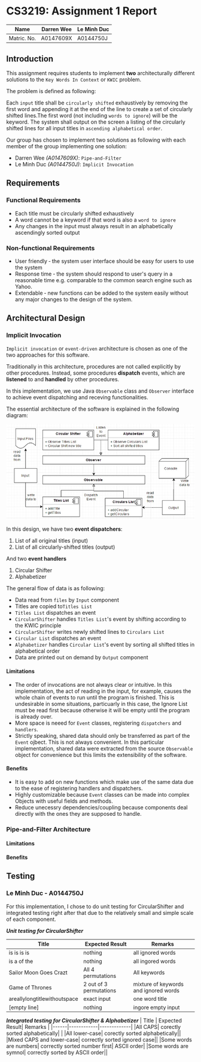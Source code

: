 # CS3219: Assignment 1 Report
| Name | Darren Wee | Le Minh Duc |
|------|------------|-------------|
|Matric. No. | A0147609X | A0144750J |

<!-- 
1. Introduction
up to 1 paragraph about the assignment. Specify who has done which implementation
2. Requirements
Specify functional and non‐functional requirements against which you design and implement.
Refer to lecture material of first two lectures to get information on requirement specification.  
3. Architectural Design
Include a short description of the designs you have selected (or modified) to implement.
Illustrate it using one or more diagrams e.g component diagram, class diagram. Use any
diagramming notation you are familiar with.  Label your diagrams appropriately.  
4. Limitation & Benefits of Selected Designs
State limitation and benefits of the design you implemented.
5. Any other information
e.g. testing method you followed or test cases you designed or any other information  
-->

## Introduction
This assignment requires students to implement **two** architecturally different solutions to the `Key Words In Context` or `KWIC` problem.

The problem is defined as following: 

Each `input` title shall be `circularly shifted` exhaustively by removing the first word and appending it at the end of the line to create a set of circularly shifted lines.The first word (not including `words to ignore`) will be the keyword. The system shall output on the screen a listing of the circularly shifted lines for all input titles in `ascending alphabetical order`.

Our group has chosen to implement two solutions as following with each member of the group implementing one solution:
- Darren Wee *(A0147609X)*: `Pipe-and-Filter`
- Le Minh Duc *(A0144750J)*: `Implicit Invocation`

## Requirements
### Functional Requirements
- Each title must be circularly shifted exhaustively 
- A word cannot be a keyword if that word is also a `word to ignore`
- Any changes in the input must always result in an alphabetically ascendingly sorted output

### Non-functional Requirements
- User friendly ‐  the system user interface should be easy for users to use the system
- Response time ‐  the system should respond to user's query in a reasonable time e.g. comparable to the common search engine such as Yahoo.
- Extendable  ‐  new functions can be added to the system easily without any major changes to the design of the system.

## Architectural Design
### Implicit Invocation
`Implicit invocation` or `event-driven` architecture is chosen as one of the two approaches for this software.

Traditionally in this architecture, procedures are not called explicitly by other procedures. Instead, some procedures **dispatch** events, which are **listened** to and **handled** by other procedures.

In this implementation, we use Java `Observable` class and `Observer` interface to achieve event dispatching and receving functionalities.

The essential architecture of the software is explained in the following diagram:

<img src="documents/ImplicitInvocationArchitecture.jpg"><br>

In this design, we have two **event dispatchers**:
1. List of all original titles (input)
2. List of all circularly-shifted titles (output)

And two **event handlers**
1. Circular Shifter
2. Alphabetizer

The general flow of data is as following:
- Data read from `files` by `Input` component
- Titles are copied to`Titles List`
- `Titles List` dispatches an event
- `CircularShifter` handles `Titles List`'s event by shifting according to the KWIC principle
- `CircularShifter` writes newly shifted lines to `Circulars List`
- `Circular List` dispatches an event
- `Alphabetizer` handles `Circular List`'s event by sorting all shifted titles in alphabetical order
- Data are printed out on demand by `Output` component
#### Limitations
- The order of invocations are not always clear or intuitive. In this implementation, the act of reading in the input, for example, causes the whole chain of events to run until the program is finished. This is undesirable in some situations, particuarly in this case, the Ignore List must be read first because otherwise it will be empty until the program is already over.
- More space is neeed for `Event` classes, registering `dispatchers` and `handlers`.
- Strictly speaking, shared data should only be transferred as part of the `Event` ojbect. This is not always convenient. In this particular implementation, shared data were extracted from the source `Observable` object for convenience but this limits the extensibility of the software.
#### Benefits
- It is easy to add on new functions which make use of the same data due to the ease of registering handlers and dispatchers.
- Highly customizable because `Event` classes can be made into complex Objects with useful fields and methods.
- Reduce unecessry dependencies/coupling because components deal directly with the ones they are supposed to handle.
### Pipe-and-Filter Architecture
#### Limitations
#### Benefits

## Testing
### Le Minh Duc - A0144750J
For this implementation, I chose to do unit testing for CircularShifter and integrated testing right after that due to the relatively small and simple scale of each component.

***Unit testing for CircularShifter***

| Title | Expected Result| Remarks |
|------|------------|-------------|
|is is is is | nothing | all ignored words |
|is a of the| nothing| all ingored words|
|Sailor Moon Goes Crazt| All 4 permutations| All keywords|
|Game of Thrones| 2 out of 3 permutations|mixture of keywords and ignored words|
|areallylongtitlewithoutspace| exact input| one word title|
|[empty line]| nothing| ingore empty input|

***Integrated testing for CircularShifter & Alphabetizer***
| Title | Expected Result| Remarks |
|------|------------|-------------|
|All CAPS| corectly sorted alphabetically| |
|All lower-case| corectly sorted alphabetically||
|Mixed CAPS and lower-case| correctly sorted ignored case||
|Some words are numbers| correctly sorted number first| ASCII order|
|Some words are symnol| correctly sorted by ASCII order||
